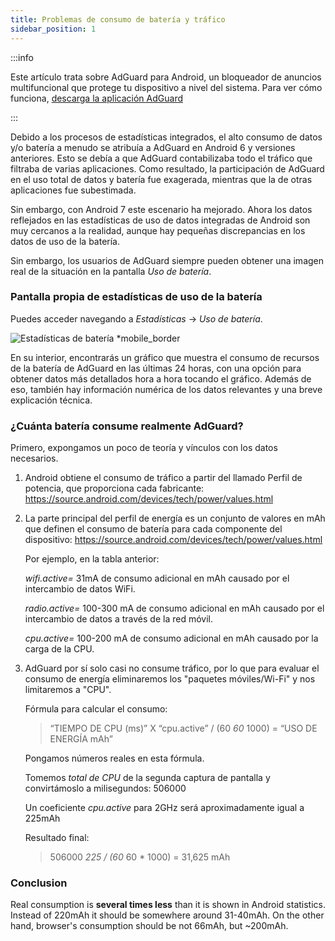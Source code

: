 ```yaml
---
title: Problemas de consumo de batería y tráfico
sidebar_position: 1
---
```


:::info

Este artículo trata sobre AdGuard para Android, un bloqueador de anuncios multifuncional que protege tu dispositivo a nivel del sistema. Para ver cómo funciona, [descarga la aplicación AdGuard](https://agrd.io/download-kb-adblock)

:::

Debido a los procesos de estadísticas integrados, el alto consumo de datos y/o batería a menudo se atribuía a AdGuard en Android 6 y versiones anteriores. Esto se debía a que AdGuard contabilizaba todo el tráfico que filtraba de varias aplicaciones. Como resultado, la participación de AdGuard en el uso total de datos y batería fue exagerada, mientras que la de otras aplicaciones fue subestimada.

Sin embargo, con Android 7 este escenario ha mejorado. Ahora los datos reflejados en las estadísticas de uso de datos integradas de Android son muy cercanos a la realidad, aunque hay pequeñas discrepancias en los datos de uso de la batería.

Sin embargo, los usuarios de AdGuard siempre pueden obtener una imagen real de la situación en la pantalla *Uso de batería*.

### Pantalla propia de estadísticas de uso de la batería

Puedes acceder navegando a *Estadísticas* → *Uso de batería*.

![Estadísticas de batería *mobile_border](https://cdn.adtidy.org/content/articles/battery/1.png)

En su interior, encontrarás un gráfico que muestra el consumo de recursos de la batería de AdGuard en las últimas 24 horas, con una opción para obtener datos más detallados hora a hora tocando el gráfico. Además de eso, también hay información numérica de los datos relevantes y una breve explicación técnica.

### ¿Cuánta batería consume realmente AdGuard?

Primero, expongamos un poco de teoría y vínculos con los datos necesarios.

1. Android obtiene el consumo de tráfico a partir del llamado Perfil de potencia, que proporciona cada fabricante: <https://source.android.com/devices/tech/power/values.html>

1. La parte principal del perfil de energía es un conjunto de valores en mAh que definen el consumo de batería para cada componente del dispositivo: <https://source.android.com/devices/tech/power/values.html>

    Por ejemplo, en la tabla anterior:

    *wifi.active=* 31mA de consumo adicional en mAh causado por el intercambio de datos WiFi.

    *radio.active=* 100-300 mA de consumo adicional en mAh causado por el intercambio de datos a través de la red móvil.

    *cpu.active=* 100-200 mA de consumo adicional en mAh causado por la carga de la CPU.

1. AdGuard por sí solo casi no consume tráfico, por lo que para evaluar el consumo de energía eliminaremos los "paquetes móviles/Wi-Fi" y nos limitaremos a "CPU".

    Fórmula para calcular el consumo:

    > “TIEMPO DE CPU (ms)” X “cpu.active” / (60 *60* 1000) = “USO DE ENERGÍA mAh”

    Pongamos números reales en esta fórmula.

    Tomemos *total de CPU* de la segunda captura de pantalla y convirtámoslo a milisegundos: 506000

    Un coeficiente *cpu.active* para 2GHz será aproximadamente igual a 225mAh

    Resultado final:

    > 506000 *225 / (60* 60 * 1000) = 31,625 mAh

### Conclusion

Real consumption is **several times less** than it is shown in Android statistics. Instead of 220mAh it should be somewhere around 31-40mAh. On the other hand, browser's consumption should be not 66mAh, but ~200mAh.
